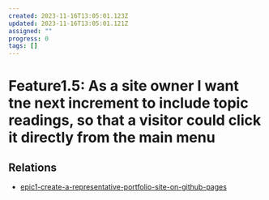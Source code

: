 ```yaml
---
created: 2023-11-16T13:05:01.123Z
updated: 2023-11-16T13:05:01.121Z
assigned: ""
progress: 0
tags: []
---
```


# Feature1.5: As a site owner I want tne next increment to include topic readings, so that a visitor could click it directly from the main menu

## Relations

- [epic1-create-a-representative-portfolio-site-on-github-pages](epic1-create-a-representative-portfolio-site-on-github-pages.md)
